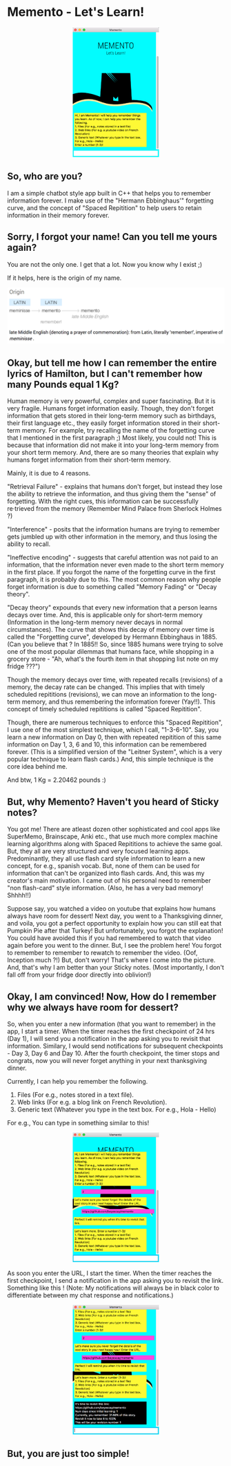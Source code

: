 # Memento - Let's Learn!
<div style="text-align:center"><img src="images/desc.png" width="200" height="300" /></div>

## So, who are you?
I am a simple chatbot style app built in C++ that helps you to remember information forever. I make use of the "Hermann Ebbinghaus'" forgetting curve, and the concept of "Spaced Repitition" to help users to retain information in their memory forever.

## Sorry, I forgot your name! Can you tell me yours again?

You are not the only one. I get that a lot. Now you know why I exist ;) 

If it helps, here is the origin of my name.

![Origin!](/images/meaning.png)

## Okay, but tell me how I can remember the entire lyrics of Hamilton, but I can't remember how many Pounds equal 1 Kg?

Human memory is very powerful, complex and super fascinating. But it is very fragile. Humans forget information easily. Though, they don't forget information that gets stored in their long-term memory such as birthdays, their first language etc., they easily forget information stored in their short-term memory. For example, try recalling the name of the forgetting curve that I mentioned in the first paragraph ;) Most likely, you could not! This is because that information did not make it into your long-term memory from your short term memory. And, there are so many theories that explain why humans forget information from their short-term memory. 

Mainly, it is due to 4 reasons. 

"Retrieval Failure" - explains that humans don't forget, but instead they lose the ability to retrieve the information, and thus giving them the "sense" of forgetting. With the right cues, this information can be successfully re·trieved from the memory (Remember Mind Palace from Sherlock Holmes ?) 

"Interference" - posits that the information humans are trying to remember gets jumbled up with other information in the memory, and thus losing the ability to recall. 

"Ineffective encoding" - suggests that careful attention was not paid to an information, that the information never even made to the short term memory in the first place. If you forgot the name of the forgetting curve in the first paragraph, it is probably due to this. The most common reason why people forget information is due to something called "Memory Fading" or "Decay theory".

"Decay theory" expounds that every new information that a person learns decays over time. And, this is applicable only for short-term memory (Information in the long-term memory never decays in normal circumstances). The curve that shows this decay of memory over time is called the "Forgetting curve", developed by Hermann Ebbinghaus in 1885. (Can you believe that ? In 1885!! So, since 1885 humans were trying to solve one of the most popular dilemmas that humans face, while shopping in a grocery store - "Ah, what's the fourth item in that shopping list note on my fridge ???")

Though the memory decays over time, with repeated recalls (revisions) of a memory, the decay rate can be changed. This implies that with timely scheduled repititions (revisions), we can move an information to the long-term memory, and thus remembering the information forever (Yay!!). This concept of timely scheduled repititions is called "Spaced Repitition". 

Though, there are numerous techniques to enforce this "Spaced Repitition", I use one of the most simplest technique, which I call, "1-3-6-10". Say, you learn a new information on Day 0, then with repeated repitition of this same information on Day 1, 3, 6 and 10, this information can be remembered forever. (This is a simplified version of the "Leitner System", which is a very popular technique to learn flash cards.) And, this simple technique is the core idea behind me. 

And btw, 1 Kg = 2.20462 pounds :)

## But, why Memento? Haven't you heard of Sticky notes?

You got me! There are atleast dozen other sophisticated and cool apps like SuperMemo, Brainscape, Anki etc., that use much more complex machine learning algorithms along with Spaced Repititions to achieve the same goal. But, they all are very structured and very focused learning apps. Predominantly, they all use flash card style information to learn a new concept, for e.g., spanish vocab. But, none of them can be used for information that can't be organized into flash cards. And, this was my creator's main motivation. I came out of his personal need to remember "non flash-card" style information. (Also, he has a very bad memory! Shhhh!!)

Suppose say, you watched a video on youtube that explains how humans always have room for dessert! Next day, you went to a Thanksgiving dinner, and voila, you got a perfect opportunity to explain how you can still eat that Pumpkin Pie after that Turkey! But unfortunately, you forgot the explanation! You could have avoided this if you had remembered to watch that video again before you went to the dinner. But, I see the problem here! You forgot to remember to remember to rewatch to remember the video. (Oof, Inception much ?!) But, don't worry! That's where I come into the picture. And, that's why I am better than your Sticky notes. (Most importantly, I don't fall off from your fridge door directly into oblivion!)

## Okay, I am convinced! Now, How do I remember why we always have room for dessert?

So, when you enter a new information (that you want to remember) in the app, I start a timer. When the timer reaches the first checkpoint of 24 hrs (Day 1), I will send you a notification in the app asking you to revisit that information. Similary, I would send notifications for subsequent checkpoints - Day 3, Day 6 and Day 10. After the fourth checkpoint, the timer stops and congrats, now you will never forget anything in your next thanksgiving dinner. 

Currently, I can help you remember the following.
1. Files (For e.g., notes stored in a text file).
2. Web links (For e.g. a blog link on French Revolution).
3. Generic text (Whatever you type in the text box. For e.g., Hola - Hello)

For e.g., You can type in something similar to this!
<div style="text-align:center"><img src="images/desc2.png" width="200" height="300" /></div>

As soon you enter the URL, I start the timer. When the timer reaches the first checkpoint, I send a notification in the app asking you to revisit the link. Something like this ! (Note: My notifications will always be in black color to differentiate between my chat response and notifications.)
<div style="text-align:center"><img src="images/desc3.png" width="200" height="300" /></div>

## But, you are just too simple!

